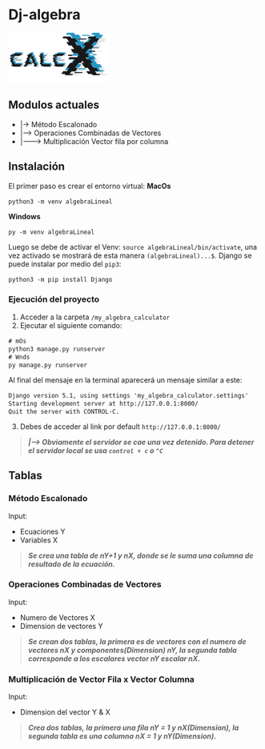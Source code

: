 # Dj-algebra

![Logo de calcX](https://github.com/SamChav07/Dj-algebra/raw/main/my_algebra_calculator/eliminacionGauss/static/assets/calcXlogo.svg)

## Modulos actuales
- |-> Método Escalonado
- |--> Operaciones Combinadas de Vectores 
- |---> Multiplicación Vector fila por columna

## Instalación 
El primer paso es crear el entorno virtual:
**MacOs**
```
python3 -m venv algebraLineal
```
**Windows**
```
py -m venv algebraLineal
```

Luego se debe de activar el Venv: `source algebraLineal/bin/activate`, una vez activado se mostrará de esta manera `(algebraLineal)...$`.
Django se puede instalar por medio del `pip3`:
```
python3 -m pip install Django
```
### Ejecución del proyecto
1. Acceder a la carpeta `/my_algebra_calculator`
2. Ejecutar el siguiente comando:
```
# mOs
python3 manage.py runserver
# Wnds
py manage.py runserver
```
Al final del mensaje en la terminal aparecerá un mensaje similar a este:
```
Django version 5.1, using settings 'my_algebra_calculator.settings'
Starting development server at http://127.0.0.1:8000/
Quit the server with CONTROL-C.
```
3. Debes de acceder al link por default `http://127.0.0.1:8000/`

> ***|--> Obviamente el servidor se cae una vez detenido. Para detener el servidor local se usa `control + c` o `^C`***

## Tablas

### Método Escalonado
Input:
- Ecuaciones Y
- Variables X
> ***Se crea una tabla de nY+1 y nX, donde se le suma una columna de resultado de la ecuación.***

### Operaciones Combinadas de Vectores
Input: 
- Numero de Vectores X
- Dimension de vectores Y
> ***Se crean dos tablas, la primera es de vectores con el numero de vectores nX y componentes(Dimension) nY, la segunda tabla corresponde a los escalares vector nY escalar nX.*** 

### Multiplicación de Vector Fila x Vector Columna
Input:
- Dimension del vector Y & X
> ***Crea dos tablas, la primera una fila nY = 1 y nX(Dimension), la segunda tabla es una columna nX = 1 y nY(Dimension).***